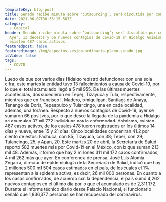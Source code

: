 ```yaml
---
templateKey: blog-post
title: Senado recibe minuta sobre ‘outsourcing’; será discutida por comisiones
date: 2021-06-07T06:33:15.507Z
category:
  - Capital
header: Senado recibe minuta sobre ‘outsourcing’; será discutida por comisiones.
  Ayer, 13 decesos y 66 nuevos contagios de Covid-19 en Hidalgo Asimismo,
  existen 487 casos activos.
featuredpost: false
featuredimage: /img/aspectos-sesion-ordinaria-pleno-senado.jpg
isVideo: false
tags:
  - COVID
---
```

Luego de que por varios días Hidalgo registró defunciones con una sola cifra, este martes la entidad tuvo 13 fallecimientos a causa de Covid-19, por lo que el total acumulado llegó a 5 mil 955. De las últimas muertes acontecidas, dos sucedieron en Tepeji, Tizayuca y Tula, respectivamente, mientras que en Francisco I. Madero, Ixmiquilpan, Santiago de Anaya, Tenango de Doria, Tepeapulco y Tulancingo, una en cada localidad, además, una foránea. Respecto a nuevos contagios de Covid-19, ayer se sumaron 66 positivos, por lo que desde la llegada de la pandemia a Hidalgo se acumulan 37 mil 772 individuos con la enfermedad. Asimismo, existen 487 casos activos, de los cuales 478 fueron registrados en los últimos 14 días y nueve, entre 15 y 21 días. Cinco localidades concentran 41.2 por ciento de estos: Pachuca, con 85; Tizayuca, con 38; Tepeji, con 29; Tulancingo, 25, y Apan, 20.
Este martes 20 de abril, la Secretaría de Salud reportó 582 muertes más por Covid-19 en el México, con lo que suman 213 mil 48. Además, informó que hay 2 millones 311 mil 172 casos confirmados, 4 mil 262 más que ayer. En conferencia de prensa, José Luis Alomía Zegarra, director de epidemiología de la Secretaría de Salud, indicó que hay 2 millones 500 mil 504 casos estimados en el país, de los cuales el 1% representan a la epidemia activa, es decir, 26 mil 000 personas. En cuanto a los casos confirmados, de acuerdo con la dependencia, el país sumó 4,262 nuevos contagios en el último día por lo que el acumulado es de 2,311,172. Durante el informe técnico diario desde Palacio Nacional, el funcionario señaló que 1,836,377 personas se han recuperado del coronavirus.